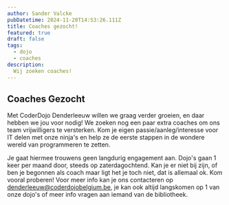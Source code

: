 ```yaml
---
author: Sander Valcke
pubDatetime: 2024-11-20T14:53:26.111Z
title: Coaches gezocht!
featured: true
draft: false
tags:
  - dojo
  - coaches
description:
  Wij zoeken coaches!
---
```


## Coaches Gezocht

Met CoderDojo Denderleeuw willen we graag verder groeien, en daar hebben we jou voor nodig! We zoeken nog een paar extra coaches om ons team vrijwilligers te versterken. Kom je eigen passie/aanleg/interesse voor IT delen met onze ninja's en help ze de eerste stappen in de wondere wereld van programmeren te zetten.

Je gaat hiermee trouwens geen langdurig engagement aan. Dojo's gaan 1 keer per maand door, steeds op zaterdagochtend. Kan je er niet bij zijn, of ben je begonnen als coach maar ligt het je toch niet, dat is allemaal ok. Kom vooral proberen! Voor meer info kan je ons contacteren op denderleeuw@coderdojobelgium.be, je kan ook altijd langskomen op 1 van onze dojo's of meer info vragen aan iemand van de bibliotheek.